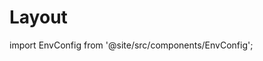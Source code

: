 # Layout

<!-- ### Basic (default)

:::info
Work in progress
:::
 -->
import EnvConfig from '@site/src/components/EnvConfig';

<EnvConfig name="LAYOUT|OPEN_NEW_TAB|HIGHLIGHT_UPDATED|TRANSITION" init="basic|false|true|false" values="basic,popup,full|true,false|true,false|true,false" desc="|Open file in a new tab.|When a file has been changed in the last 48 hours its last modified date gets bold.|Show fade animation when navigating." flags="e|" versions="3.0|3.2|2.0|3.3.2"/>